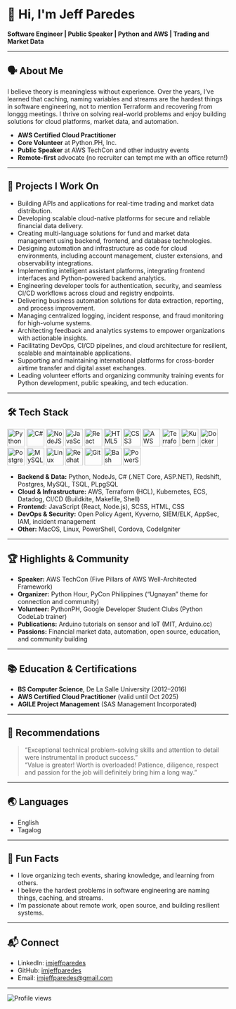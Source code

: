 # 👋 Hi, I'm Jeff Paredes

**Software Engineer | Public Speaker | Python and AWS | Trading and Market Data**

---

## 🗣️ About Me

I believe theory is meaningless without experience. Over the years, I’ve learned that caching, naming variables and streams are the hardest things in software engineering, not to mention Terraform and recovering from longgg meetings. I thrive on solving real-world problems and enjoy building solutions for cloud platforms, market data, and automation.

- **AWS Certified Cloud Practitioner**
- **Core Volunteer** at Python.PH, Inc.
- **Public Speaker** at AWS TechCon and other industry events
- **Remote-first** advocate (no recruiter can tempt me with an office return!)

---

## 💼 Projects I Work On

- Building APIs and applications for real-time trading and market data distribution.
- Developing scalable cloud-native platforms for secure and reliable financial data delivery.
- Creating multi-language solutions for fund and market data management using backend, frontend, and database technologies.
- Designing automation and infrastructure as code for cloud environments, including account management, cluster extensions, and observability integrations.
- Implementing intelligent assistant platforms, integrating frontend interfaces and Python-powered backend analytics.
- Engineering developer tools for authentication, security, and seamless CI/CD workflows across cloud and registry endpoints.
- Delivering business automation solutions for data extraction, reporting, and process improvement.
- Managing centralized logging, incident response, and fraud monitoring for high-volume systems.
- Architecting feedback and analytics systems to empower organizations with actionable insights.
- Facilitating DevOps, CI/CD pipelines, and cloud architecture for resilient, scalable and maintainable applications.
- Supporting and maintaining international platforms for cross-border airtime transfer and digital asset exchanges.
- Leading volunteer efforts and organizing community training events for Python development, public speaking, and tech education.

---

## 🛠️ Tech Stack

<p align="left">
  <img src="https://cdn.jsdelivr.net/gh/devicons/devicon/icons/python/python-original.svg" alt="Python" width="40" height="40"/>
  <img src="https://cdn.jsdelivr.net/gh/devicons/devicon/icons/csharp/csharp-original.svg" alt="C#" width="40" height="40"/>
  <img src="https://cdn.jsdelivr.net/gh/devicons/devicon/icons/nodejs/nodejs-original.svg" alt="NodeJS" width="40" height="40"/>
  <img src="https://cdn.jsdelivr.net/gh/devicons/devicon/icons/javascript/javascript-original.svg" alt="JavaScript" width="40" height="40"/>
  <img src="https://cdn.jsdelivr.net/gh/devicons/devicon/icons/react/react-original.svg" alt="React" width="40" height="40"/>
  <img src="https://cdn.jsdelivr.net/gh/devicons/devicon/icons/html5/html5-original.svg" alt="HTML5" width="40" height="40"/>
  <img src="https://cdn.jsdelivr.net/gh/devicons/devicon/icons/css3/css3-original.svg" alt="CSS3" width="40" height="40"/>
  <img src="https://cdn.jsdelivr.net/gh/devicons/devicon/icons/amazonwebservices/amazonwebservices-original.svg" alt="AWS" width="40" height="40"/>
  <img src="https://cdn.jsdelivr.net/gh/devicons/devicon/icons/terraform/terraform-original.svg" alt="Terraform" width="40" height="40"/>
  <img src="https://cdn.jsdelivr.net/gh/devicons/devicon/icons/kubernetes/kubernetes-plain.svg" alt="Kubernetes" width="40" height="40"/>
  <img src="https://cdn.jsdelivr.net/gh/devicons/devicon/icons/docker/docker-original.svg" alt="Docker" width="40" height="40"/>
  <img src="https://cdn.jsdelivr.net/gh/devicons/devicon/icons/postgresql/postgresql-original.svg" alt="PostgreSQL" width="40" height="40"/>
  <img src="https://cdn.jsdelivr.net/gh/devicons/devicon/icons/mysql/mysql-original.svg" alt="MySQL" width="40" height="40"/>
  <img src="https://cdn.jsdelivr.net/gh/devicons/devicon/icons/linux/linux-original.svg" alt="Linux" width="40" height="40"/>
  <img src="https://cdn.jsdelivr.net/gh/devicons/devicon/icons/redhat/redhat-original.svg" alt="Redhat" width="40" height="40"/>
  <img src="https://cdn.jsdelivr.net/gh/devicons/devicon/icons/git/git-original.svg" alt="Git" width="40" height="40"/>
  <img src="https://cdn.jsdelivr.net/gh/devicons/devicon/icons/bash/bash-original.svg" alt="Bash" width="40" height="40"/>
  <img src="https://cdn.jsdelivr.net/gh/devicons/devicon/icons/powershell/powershell-original.svg" alt="PowerShell" width="40" height="40"/>
</p>

- **Backend & Data:** Python, NodeJs, C# (.NET Core, ASP.NET), Redshift, Postgres, MySQL, TSQL, PLpgSQL
- **Cloud & Infrastructure:** AWS, Terraform (HCL), Kubernetes, ECS, Datadog, CI/CD (Buildkite, Makefile, Shell)
- **Frontend:** JavaScript (React, Node.js), SCSS, HTML, CSS
- **DevOps & Security:** Open Policy Agent, Kyverno, SIEM/ELK, AppSec, IAM, incident management
- **Other:** MacOS, Linux, PowerShell, Cordova, CodeIgniter

---

## 🏆 Highlights & Community

- **Speaker:** AWS TechCon (Five Pillars of AWS Well-Architected Framework)
- **Organizer:** Python Hour, PyCon Philippines (“Ugnayan” theme for connection and community)
- **Volunteer:** PythonPH, Google Developer Student Clubs (Python CodeLab trainer)
- **Publications:** Arduino tutorials on sensor and IoT (MIT, Arduino.cc)
- **Passions:** Financial market data, automation, open source, education, and community building

---

## 📚 Education & Certifications

- **BS Computer Science**, De La Salle University (2012–2016)
- **AWS Certified Cloud Practitioner** (valid until Oct 2025)
- **AGILE Project Management** (SAS Management Incorporated)

---

## 💬 Recommendations

> “Exceptional technical problem-solving skills and attention to detail were instrumental in product success.”  
> “Value is greater! Worth is overloaded! Patience, diligence, respect and passion for the job will definitely bring him a long way.”

---

## 🌏 Languages

- English
- Tagalog

---

## 📝 Fun Facts

- I love organizing tech events, sharing knowledge, and learning from others.
- I believe the hardest problems in software engineering are naming things, caching, and streams.
- I’m passionate about remote work, open source, and building resilient systems.

---

## 📬 Connect

- LinkedIn: [imjeffparedes](https://www.linkedin.com/in/imjeffparedes)
- GitHub: [imjeffparedes](https://github.com/imjeffparedes)
- Email: [imjeffparedes@gmail.com](mailto:imjeffparedes@gmail.com)

---
![Profile views](https://komarev.com/ghpvc/?username=imjeffparedes&style=for-the-badge)
